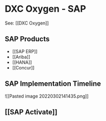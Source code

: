 # DXC Oxygen - SAP

See: [[DXC Oxygen]]


## SAP Products
- [[SAP ERP]]
- [[Ariba]]
- [[HANA]]
- [[Concur]]


## SAP Implementation Timeline
![[Pasted image 20220302141435.png]]


## [[SAP Activate]]
